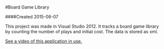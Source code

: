 #Board Game Library

####Created 2015-06-07

This project was made in Visual Studio 2012. It tracks a board game library by counting the number of plays and initial cost. The data is stored as xml.

[See a video of this application in use.](https://youtu.be/WS2-rqTqYNk)